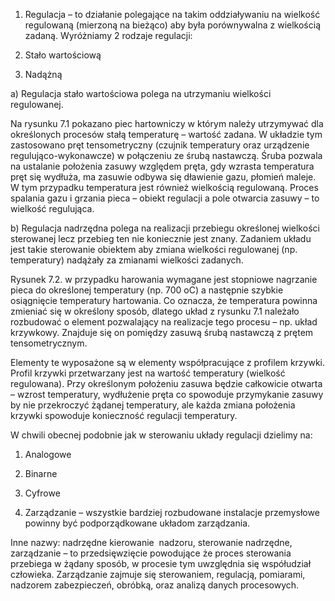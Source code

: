 1. Regulacja – to działanie polegające na takim oddziaływaniu na wielkość regulowaną (mierzoną na bieżąco) aby była porównywalna z wielkością zadaną. Wyróżniamy 2 rodzaje regulacji: 
    

1. Stało wartościową
    
2. Nadążną 
    

a) Regulacja stało wartościowa polega na utrzymaniu wielkości regulowanej. 

Na rysunku 7.1 pokazano piec hartowniczy w którym należy utrzymywać dla określonych procesów stałą temperaturę – wartość zadana. W układzie tym zastosowano pręt tensometryczny (czujnik temperatury oraz urządzenie regulująco-wykonawcze) w połączeniu ze śrubą nastawczą. Śruba pozwala na ustalanie położenia zasuwy względem pręta, gdy wzrasta temperatura pręt się wydłuża, ma zasuwie odbywa się dławienie gazu, płomień maleje. W tym przypadku temperatura jest również wielkością regulowaną. Proces spalania gazu i grzania pieca – obiekt regulacji a pole otwarcia zasuwy – to wielkość regulująca. 

b) Regulacja nadrzędna polega na realizacji przebiegu określonej wielkości sterowanej lecz przebieg ten nie koniecznie jest znany. Zadaniem układu jest takie sterowanie obiektem aby zmiana wielkości regulowanej (np. temperatury) nadążały za zmianami wielkości zadanych. 

Rysunek 7.2. w przypadku harowania wymagane jest stopniowe nagrzanie pieca do określonej temperatury (np. 700 oC) a następnie szybkie osiągnięcie temperatury hartowania. Co oznacza, że temperatura powinna zmieniać się w określony sposób, dlatego układ z rysunku 7.1 należało rozbudować o element pozwalający na realizacje tego procesu – np. układ krzywkowy. Znajduje się on pomiędzy zasuwą śrubą nastawczą z prętem tensometrycznym. 

Elementy te wyposażone są w elementy współpracujące z profilem krzywki. Profil krzywki przetwarzany jest na wartość temperatury (wielkość regulowana). Przy określonym położeniu zasuwa będzie całkowicie otwarta – wzrost temperatury, wydłużenie pręta co spowoduje przymykanie zasuwy by nie przekroczyć żądanej temperatury, ale każda zmiana położenia krzywki spowoduje konieczność regulacji temperatury. 

W chwili obecnej podobnie jak w sterowaniu układy regulacji dzielimy na:

1. Analogowe
    
2. Binarne
    
3. Cyfrowe
    

  

2. Zarządzanie – wszystkie bardziej rozbudowane instalacje przemysłowe powinny być podporządkowane układom zarządzania. 
    

Inne nazwy: nadrzędne kierowanie  nadzoru, sterowanie nadrzędne, zarządzanie – to przedsięwzięcie powodujące że proces sterowania przebiega w żądany sposób, w procesie tym uwzględnia się współudział człowieka. Zarządzanie zajmuje się sterowaniem, regulacją, pomiarami, nadzorem zabezpieczeń, obróbką, oraz analizą danych procesowych.
